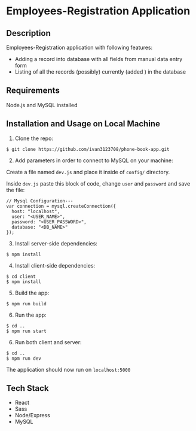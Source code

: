 # Employees-Registration Application

## Description

Employees-Registration application with following features:

* Adding a record into database with all fields from manual data entry form
* Listing of all the records (possibly) currently (added ) in the database


## Requirements

Node.js and MySQL installed

## Installation and Usage on Local Machine

1. Clone the repo:

```
$ git clone https://github.com/ivan3123708/phone-book-app.git
```

2. Add parameters in order to connect to MySQL on your machine:

Create a file named ```dev.js``` and place it inside of ```config/``` directory.

Inside ```dev.js``` paste this block of code, change ```user``` and ```password``` and save the file:

```
// Mysql Configuration---
var connection = mysql.createConnection({
  host: "localhost",
  user: "<USER_NAME>",
  password: "<USER_PASSWORD>",
  database: "<DB_NAME>"
});
```

3. Install server-side dependencies:

```
$ npm install
```

4. Install client-side dependencies:

```
$ cd client
$ npm install
```

5. Build the app:

```
$ npm run build
```

6. Run the app:

```
$ cd ..
$ npm run start
```

6. Run both client and server:

```
$ cd ..
$ npm run dev
```

The application should now run on <code>localhost:5000</code>

## Tech Stack

* React
* Sass
* Node/Express
* MySQL
